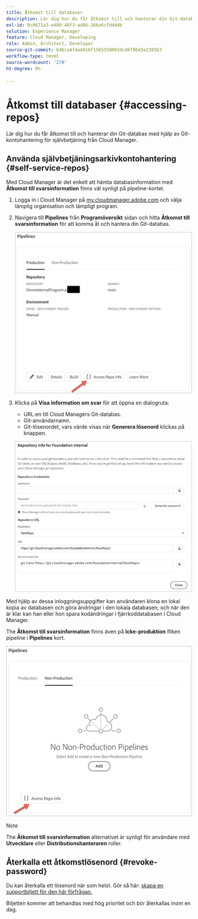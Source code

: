 ```yaml
---
title: Åtkomst till databaser
description: Lär dig hur du får åtkomst till och hanterar din Git-databas med hjälp av Git-kontohantering för självbetjäning från Cloud Manager.
exl-id: 0c0671a3-e400-46f3-ad86-166a6cfdd44b
solution: Experience Manager
feature: Cloud Manager, Developing
role: Admin, Architect, Developer
source-git-commit: 646ca4f4a441bf1565558002dcd6f96d3e228563
workflow-type: tm+mt
source-wordcount: '270'
ht-degree: 0%

---
```



# Åtkomst till databaser {#accessing-repos}

Lär dig hur du får åtkomst till och hanterar din Git-databas med hjälp av Git-kontohantering för självbetjäning från Cloud Manager.

## Använda självbetjäningsarkivkontohantering {#self-service-repos}

Med Cloud Manager är det enkelt att hämta databasinformation med **Åtkomst till svarsinformation** finns väl synligt på pipeline-kortet.

1. Logga in i Cloud Manager på [my.cloudmanager.adobe.com](https://my.cloudmanager.adobe.com/) och välja lämplig organisation och lämpligt program.

1. Navigera till **Pipelines** från **Programöversikt** sidan och hitta **Åtkomst till svarsinformation** för att komma åt och hantera din Git-databas.

   ![Knappen Åtkomst till upprepningsinformation på miljökortet](/help/implementing/cloud-manager/assets/repos/access-repo1.png)

1. Klicka på **Visa information om svar** för att öppna en dialogruta:

   * URL:en till Cloud Managers Git-databas.
   * Git-användarnamn.
   * Git-lösenordet, vars värde visas när **Generera lösenord** klickas på knappen.

   ![Vyn Repo Info](/help/implementing/cloud-manager/assets/repos/access-repo-create.png)

Med hjälp av dessa inloggningsuppgifter kan användaren klona en lokal kopia av databasen och göra ändringar i den lokala databasen, och när den är klar kan han eller hon spara kodändringar i fjärrkoddatabasen i Cloud Manager.

The **Åtkomst till svarsinformation** finns även på **Icke-produktion** fliken pipeline i **Pipelines** kort.

![Knappen Åtkomst till upprepningsinformation på icke-produktionsfliken](/help/implementing/cloud-manager/assets/repos/access-repo-nonprod.png)

>[!NOTE]
>
>The **Åtkomst till svarsinformation** alternativet är synligt för användare med **Utvecklare** eller **Distributionshanteraren** roller.

## Återkalla ett åtkomstlösenord {#revoke-password}

Du kan återkalla ett lösenord när som helst. Gör så här: [skapa en supportbiljett för den här förfrågan.](https://experienceleague.adobe.com/?support-solution=Experience+Manager&amp;support-tab=home#support)

Biljetten kommer att behandlas med hög prioritet och bör återkallas inom en dag.
